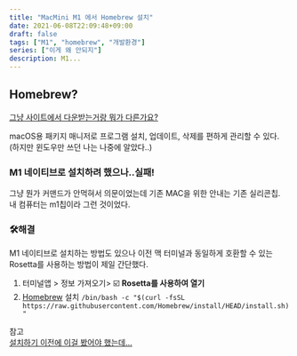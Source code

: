 ```yaml
---
title: "MacMini M1 에서 Homebrew 설치"
date: 2021-06-08T22:09:48+09:00
draft: false
tags: ["M1", "homebrew", "개발환경"]
series: ["이게 왜 안되지"]
description: M1...
---
```

## Homebrew?
[그냥 사이트에서 다운받는거랑 뭐가 다른가요?](https://stackoverflow.com/questions/17265226/what-is-the-difference-between-installing-an-app-via-homebrew-or-installing-it)

macOS용 패키지 매니저로 프로그램 설치, 업데이트, 삭제를 편하게 관리할 수 있다. (하지만 윈도우만 쓰던 나는 나중에 알았다..)

### M1 네이티브로 설치하려 했으나..실패!
 그냥 뭔가 커맨드가 안먹혀서 의문이었는데 기존 MAC을 위한 안내는 기존 실리콘칩. 내 컴퓨터는 m1칩이라 그런 것이었다.
 
### 🛠해결
 M1 네이티브로 설치하는 방법도 있으나 이전 맥 터미널과 동일하게 호환할 수 있는 Rosetta를 사용하는 방법이 제일 간단했다.
1. 터미널앱 > 정보 가져오기> ☑️ **Rosetta를 사용하여 열기**
2. [Homebrew](https://brew.sh/index_ko) 설치
`/bin/bash -c "$(curl -fsSL https://raw.githubusercontent.com/Homebrew/install/HEAD/install.sh)"`

참고  
[설치하기 이전에 이걸 봤어야 했는데...](https://www.youtube.com/watch?v=j-933jvH8sE)